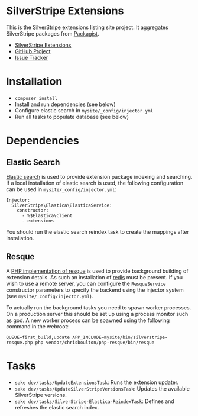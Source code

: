 SilverStripe Extensions
=======================

This is the [SilverStripe](http://silverstripe.org) extensions listing site
project. It aggregates SilverStripe packages from [Packagist](http://packagist.org).

* [SilverStripe Extensions](http://extensions.silverstripe.org)
* [GitHub Project](https://github.com/silverstripe/extensions.silverstripe.org)
* [Issue Tracker](https://github.com/silverstripe/extensions.silverstripe.org/issues)

Installation
============

 * `composer install`
 * Install and run dependencies (see below)
 * Configure elastic search in `mysite/_config/injector.yml`
 * Run all tasks to populate database (see below)

Dependencies
============

Elastic Search
--------------

[Elastic search](www.elasticsearch.org) is used to provide extension package indexing and searching. If a
local installation of elastic search is used, the following configuration can be used
in `mysite/_config/injector.yml`:

    Injector:
      SilverStripe\Elastica\ElasticaService:
        constructor:
          - %$Elastica\Client
          - extensions

You should run the elastic search reindex task to create the mappings after installation.

Resque
------

A [PHP implementation of resque](https://github.com/chrisboulton/php-resque) 
is used to provide background building of extension
details. As such an installation of [redis](http://redis.io/) must be present. If you wish to use a
remote server, you can configure the `ResqueService` constructor parameters to
specify the backend using the injector system (see `mysite/_config/injector.yml`).

To actually run the background tasks you need to spawn worker processes. On a
production server this should be set up using a process monitor such as god. A
new worker process can be spawned using the following command in the webroot:

    QUEUE=first_build,update APP_INCLUDE=mysite/bin/silverstripe-resque.php php vendor/chrisboulton/php-resque/bin/resque

Tasks
============

 * `sake dev/tasks/UpdateExtensionsTask`: Runs the extension updater.
 * `sake dev/tasks/UpdateSilverStripeVersionsTask`: Updates the available SilverStripe versions.
 * `sake dev/tasks/SilverStripe-Elastica-ReindexTask`: Defines and refreshes the elastic search index.